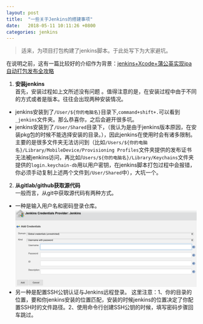 ```yaml
---
layout: post
title:  "一些关于Jenkins的搭建事项"
date:   2018-05-11 10:11:26 +0800
categories: jenkins
---
```

>适来，为项目打包构建了jenkins脚本。于此处写下为大家避坑。    

在说明之前，这有一篇比较好的介绍作为背景：[jenkins+Xcode+蒲公英实现ipa自动打包发布全攻略](https://www.jianshu.com/p/ed124917d6c6)  

1. **安装jenkins**  
 首先，安装过程如上文所述没有问题 。值得注意的是，在安装过程中由于不同的方式或者是版本。往往会出现两种安装情况。  
* jenkins安装到了`/User/${你的电脑名}`目录下,`command+shift+.`可以看到`_jenkins`文件夹。那么恭喜你，之后会避开很多坑。
* jenkins安装到了`/User/Shared`目录下，（我认为是由于jenkins版本原因，在安装pkg包的时候不能选择安装的目录。），因此jenkins在使用时会有诸多限制。主要的是很多文件夹无法访问到（比如`/Users/${你的电脑名}/Library/MobileDevice/Provisioning Profiles`文件夹提供的发布证书无法被jenkins访问，再比如/`Users/${你的电脑名}/Library/Keychains`文件夹提供的`login.keychain-db`用以用户密钥，在jenkins脚本打包过程中会报错，你必须手动复制上述两个文件到`/User/Shared`中），大坑一个。  

2. **从gitlab/github获取源代码**  
    一般而言，从git中获取源代码有两种方式。  
* 一种是输入用户名和密码登录仓库。
    ![](/images/2018-07-05-11-57-19.png)
* 另一种是配置SSH公钥认证与Jenkins远程登录。
    这里注意：1、你的目录的位置，要和你jenkins安装的位置匹配，安装的时候jenkins的位置决定了你配置SSH时的文件路径。2、使用命令行创建SSH公钥的时候，填写密码步骤回车跳过。



